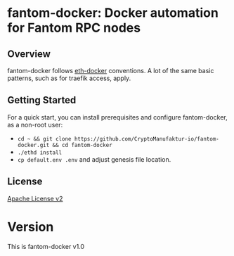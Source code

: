 # fantom-docker: Docker automation for Fantom RPC nodes

## Overview

fantom-docker follows [eth-docker](https://eth-docker.net) conventions. A lot of the same basic patterns,
such as for traefik access, apply.

## Getting Started

For a quick start, you can install prerequisites and configure fantom-docker, as a non-root user:

* `cd ~ && git clone https://github.com/CryptoManufaktur-io/fantom-docker.git && cd fantom-docker`
* `./ethd install`
* `cp default.env .env` and adjust genesis file location.

## License

[Apache License v2](https://github.com/CryptoManufaktur-io/polygon-docker/blob/main/LICENSE)

# Version

This is fantom-docker v1.0
